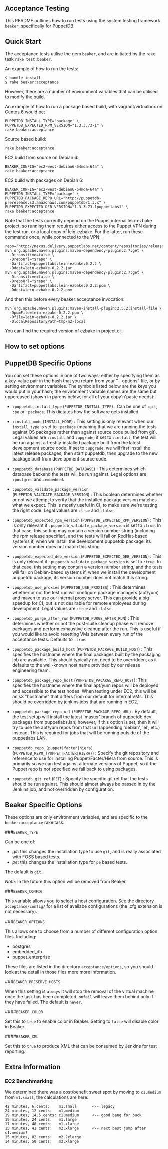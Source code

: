 Acceptance Testing
------------------

This README outlines how to run tests using the system testing framework `beaker`, specifically for PuppetDB.

## Quick Start

The acceptance tests utilise the gem `beaker`, and are initiated by the rake task `rake test:beaker`.

An example of how to run the tests:

    $ bundle install
    $ rake beaker:acceptance

However, there are a number of environment variables that can be utilised to modify the build.

An example of how to run a package based build, with vagrant/virtualbox on Centos 6 would be:

    PUPPETDB_INSTALL_TYPE='package' \
    PUPPETDB_EXPECTED_RPM_VERSION="1.3.3.73-1" \
    rake beaker:acceptance

Source based build:

    rake beaker:acceptance

EC2 build from source on Debian 6:

    BEAKER_CONFIG="ec2-west-debian6-64mda-64a" \
    rake beaker:acceptance

EC2 build with packages on Debian 6:

    BEAKER_CONFIG="ec2-west-debian6-64mda-64a" \
    PUPPETDB_INSTALL_TYPE='package' \
    PUPPETDB_PACKAGE_REPO_URL="http://puppetdb-prerelease.s3.amazonaws.com/puppetdb/1.3.x" \
    PUPPETDB_EXPECTED_DEB_VERSION="1.3.3.73-1puppetlabs1" \
    rake beaker:acceptance

Note that the tests currently depend on the Puppet internal
lein-ezbake project, so running them requires either access to the
Puppet VPN during the test run, or a local copy of lein-ezbake.
For the latter, run these commands once, while connected to the VPN:

    repo='http://nexus.delivery.puppetlabs.net/content/repositories/releases/'
    mvn org.apache.maven.plugins:maven-dependency-plugin:2.7:get \
      -Dtransitive=false \
      -DrepoUrl="$repo" \
      -Dartifact=puppetlabs:lein-ezbake:0.2.2 \
      -Ddest=lein-ezbake-0.2.2.jar
    mvn org.apache.maven.plugins:maven-dependency-plugin:2.7:get \
      -Dtransitive=false \
      -DrepoUrl="$repo" \
      -Dartifact=puppetlabs:lein-ezbake:0.2.2:pom \
      -Ddest=lein-ezbake-0.2.2.pom

And then this before every beaker:acceptance invocation:

    mvn org.apache.maven.plugins:maven-install-plugin:2.5.2:install-file \
      -DpomFile=lein-ezbake-0.2.2.pom \
      -Dfile=lein-ezbake-0.2.2.jar \
      -DlocalRepositoryPath=tmp/m2-local

You can find the required version of ezbake in project.clj.

## How to set options

## PuppetDB Specific Options

You can set these options in one of two ways; either by specifying them as a key-value
pair in the hash that you return from your "--options" file, or by setting
environment variables.  The symbols listed below are the keys you would put
in your hash; the environment variable names are the same but uppercased
(shown in parens below, for all of your copy'n'paste needs):

* `:puppetdb_install_type` (`PUPPETDB_INSTALL_TYPE`) : Can be one of `:git`,
  `:pe` or `:package`. This dictates how the software gets installed.

* `:install_mode` (`INSTALL_MODE`) : This setting is only
  relevant when our `install_type` is set to `:package` (meaning that we are
  running the tests against OS packages rather than against source code pulled
  from git).  Legal values are `:install` and `:upgrade`; if set to `:install`,
  the test will be run against a freshly-installed package built from the
  latest development source code.  If set to `:upgrade`, we will first install
  the latest release packages, then start puppetdb, then upgrade to the new package
  built from development source code.

* `:puppetdb_database` (`PUPPETDB_DATABASE`) : This determines which database
  backend the tests will be run against.  Legal options are `:postgres` and
  `:embedded`.

* `:puppetdb_validate_package_version` (`PUPPETDB_VALIDATE_PACKAGE_VERSION`) :
  This boolean determines whether or not we attempt to verify that the installed
  package version matches what we expect.  This is mostly useful in CI, to make
  sure we're testing the right code.  Legal values are `:true` and `:false`.

* `:puppetdb_expected_rpm_version` (`PUPPETDB_EXPECTED_RPM_VERSION`) :
  This is only relevant if `:puppetdb_validate_package_version` is set to `:true`.
  In that case, this setting may contain a version number string (including the
  rpm release specifier), and the tests will fail on RedHat-based systems if, when
  we install the development puppetdb package, its version number does not match
  this string.

* `:puppetdb_expected_deb_version` (`PUPPETDB_EXPECTED_DEB_VERSION`) :
  This is only relevant if `:puppetdb_validate_package_version` is set to `:true`.
  In that case, this setting may contain a version number string, and the tests
  will fail on Debian-based systems if, when we install the development puppetdb
  package, its version number does not match this string.

* `:puppetdb_use_proxies` (`PUPPETDB_USE_PROXIES`) : This determines whether or
  not the test run will configure package managers (apt/yum) and maven to use
  our internal proxy server.  This can provide a big speedup for CI, but is
  not desirable for remote employees during development.  Legal values are `:true`
  and `:false`.

* `:puppetdb_purge_after_run` (`PUPPETDB_PURGE_AFTER_RUN`) : This determines
  whether or not the post-suite cleanup phase will remove packages and perform
  exhaustive cleanup after the run.  This is useful if you would like to avoid
  resetting VMs between every run of the acceptance tests.  Defaults to `:true`.

* `:puppetdb_package_build_host` (`PUPPETDB_PACKAGE_BUILD_HOST`) : This specifies
  the hostname where the final packages built by the packaging job are available.
  This should typically not need to be overridden, as it defaults to the
  well-known host name provided by our release engineering team.

* `:puppetdb_package_repo_host` (`PUPPETDB_PACAKGE_REPO_HOST`): This specifies
  the hostname where the final apt/yum repos will be deployed and accessible to
  the test nodes.  When testing under EC2, this will be an s3 "hostname" that
  differs from our default for internal VMs.  This should be overridden by
  jenkins jobs that are running in EC2.

* `:puppetdb_package_repo_url` (`PUPPETDB_PACKAGE_REPO_URL`) : By default,
  the test setup will install the latest 'master' branch of puppetdb dev packages
  from puppetlabs.lan; however, if this option is set, then it will try to use
  the apt/yum repos from that url (appending 'debian', 'el', etc.) instead.  This
  is required for jobs that will be running outside of the puppetlabs LAN.

* `:puppetdb_repo_(puppet|facter|hiera)` (`PUPPETDB_REPO_(PUPPET|FACTER|HIERA)`) :
  Specify the git repository and reference to use for installing Puppet/Facter/Hiera
  from source. This is primarily so we can test against alternate versions of
  Puppet, so if the Puppet repo is not specified we fall back to using packages.

* `:puppetdb_git_ref` (`REF`) :
  Specify the specific git ref that the tests should be run against.  This should
  almost always be passed in by the Jenkins job, and not overridden by configuration.

## Beaker Specific Options

These options are only environment variables, and are specific to the `beaker:acceptance` rake task.

###`BEAKER_TYPE`

Can be one of:

* _git_: this changes the installation type to use `git`, and is really associated with FOSS based tests.
* _pe_: this changes the installation type for `pe` based tests.

The default is `git`.

*Note:* In the future this option will be removed from Beaker.

###`BEAKER_CONFIG`

This variable allows you to select a host configuration. See the directory `acceptance/config/` for a list of availabe configurations (the .cfg extension is not necessary).

###`BEAKER_OPTIONS`

This allows one to choose from a number of different configuration option files. Including:

* postgres
* embedded\_db
* puppet\_enterprise

These files are listed in the directory `acceptance/options`, so you should look at the detail in those files more more information.

###`BEAKER_PRESERVE_HOSTS`

When this setting is `always` it will stop the removal of the virtual machine once the task has been completed. `onfail` will leave them behind only if they have failed. The default is `never`.

####`BEAKER_COLOR`

Set this to `true` to enable color in Beaker. Setting to `false` will disable color in Beaker.

####`BEAKER_XML`

Set this to `true` to produce XML that can be consumed by Jenkins for test reporting.

## Extra Information

### EC2 Benchmarking

We determined there was a cost/benefit sweet spot by moving to `c1.medium` from `m1.small`, the calculations are here:

    42 minutes, 6 cents:    m1.small       <-- legacy
    24 minutes, 12 cents:   m1.medium
    19 minutes, 14.5 cents: c1.medium      <-- good bang for buck
    19 minutes, 24 cents:   m1.large
    17 minutes, 48 cents:   m1.xlarge
    15 minutes, 41 cents:   m2.xlarge      <-- next best jump after c1.medium?
    15 minutes, 82 cents:   m2.2xlarge
    14 minutes, 50 cents:   m3.xlarge

